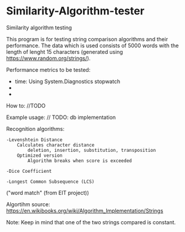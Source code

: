 # Similarity-Algorithm-tester
Similarity algorithm testing

This program is for testing string comparison algorithms and their performance.
The data which is used consists of 5000 words with the length of lenght 15 characters (generated using https://www.random.org/strings/). 

Performance metrics to be tested:
- time: Using System.Diagnostics stopwatch
-
-


How to:
	//TODO

Example usage:
	// TODO: db implementation

Recognition algorithms:

	-Levenshtein Distance
		Calculates character distance
			deletion, insertion, substitution, transposition
		Optimized version
			Algorithm breaks when score is exceeded

	-Dice Coefficient
		
	-Longest Common Subsequence (LCS)
("word match" (from EIT project))

Algortihm source: https://en.wikibooks.org/wiki/Algorithm_Implementation/Strings

Note:
Keep in mind that one of the two strings compared is constant.
